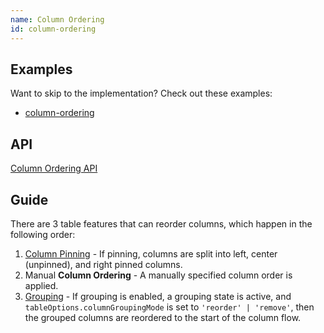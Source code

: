 ```yaml
---
name: Column Ordering
id: column-ordering
---
```


## Examples

Want to skip to the implementation? Check out these examples:

- [column-ordering](../examples/react/column-ordering)

## API

[Column Ordering API](../api/column-ordering.md)

## Guide

There are 3 table features that can reorder columns, which happen in the following order:

1. [Column Pinning](../column-pinning) - If pinning, columns are split into left, center (unpinned), and right pinned columns.
2. Manual **Column Ordering** - A manually specified column order is applied.
3. [Grouping](../grouping) - If grouping is enabled, a grouping state is active, and `tableOptions.columnGroupingMode` is set to `'reorder' | 'remove'`, then the grouped columns are reordered to the start of the column flow.
